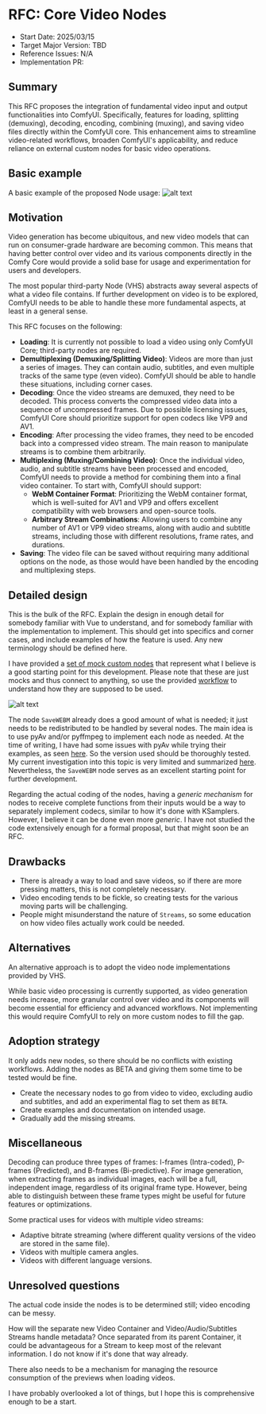 # RFC: Core Video Nodes

- Start Date: 2025/03/15
- Target Major Version: TBD
- Reference Issues: N/A
- Implementation PR: 

## Summary

This RFC proposes the integration of fundamental video input and output functionalities into ComfyUI. Specifically, features for loading, splitting (demuxing), decoding, encoding, combining (muxing), and saving video files directly within the ComfyUI core. This enhancement aims to streamline video-related workflows, broaden ComfyUI's applicability, and reduce reliance on external custom nodes for basic video operations.

## Basic example

A basic example of the proposed Node usage:
![alt text](rfcs/assets/####/workflow.svg)

## Motivation

Video generation has become ubiquitous, and new video models that can run on consumer-grade hardware are becoming common. This means that having better control over video and its various components directly in the Comfy Core would provide a solid base for usage and experimentation for users and developers.

The most popular third-party Node (VHS) abstracts away several aspects of what a video file contains. If further development on video is to be explored, ComfyUI needs to be able to handle these more fundamental aspects, at least in a general sense.

This RFC focuses on the following:
- **Loading**: It is currently not possible to load a video using only ComfyUI Core; third-party nodes are required. 
- **Demultiplexing (Demuxing/Splitting Video)**: Videos are more than just a series of images. They can contain audio, subtitles, and even multiple tracks of the same type (even video). ComfyUI should be able to handle these situations, including corner cases.
- **Decoding**: Once the video streams are demuxed, they need to be decoded. This process converts the compressed video data into a sequence of uncompressed frames. Due to possible licensing issues, ComfyUI Core should prioritize support for open codecs like VP9 and AV1.
- **Encoding**: After processing the video frames, they need to be encoded back into a compressed video stream. The main reason to manipulate streams is to combine them arbitrarily. 
- **Multiplexing (Muxing/Combining Video)**: Once the individual video, audio, and subtitle streams have been processed and encoded, ComfyUI needs to provide a method for combining them into a final video container. To start with, ComfyUI should support:
    - **WebM Container Format**: Prioritizing the WebM container format, which is well-suited for AV1 and VP9 and offers excellent compatibility with web browsers and open-source tools.
    - **Arbitrary Stream Combinations**: Allowing users to combine any number of AV1 or VP9 video streams, along with audio and subtitle streams, including those with different resolutions, frame rates, and durations.
- **Saving**: The video file can be saved without requiring many additional options on the node, as those would have been handled by the encoding and multiplexing steps.

## Detailed design

This is the bulk of the RFC. Explain the design in enough detail for somebody
familiar with Vue to understand, and for somebody familiar with the
implementation to implement. This should get into specifics and corner cases,
and include examples of how the feature is used. Any new terminology should be
defined here.

I have provided a [set of mock custom nodes](https://github.com/Immac/ComfyUI-CoreVideoMocks) that represent what I believe is a good starting point for this development. Please note that these are just mocks and thus connect to anything, so use the provided [workflow](https://github.com/Immac/ComfyUI-CoreVideoMocks/blob/master/Mock%20Video%20Workflows.json) to understand 
how they are supposed to be used.

![alt text](rfcs/assets/####/workflow.svg)

The node `SaveWEBM` already does a good amount of what is needed; it just needs to be redistributed to be handled by several nodes. The main idea is to use pyAv and/or pyffmpeg to implement each node as needed. At the time of writing, I have had some issues with pyAv while trying their examples, as seen [here](https://github.com/PyAV-Org/PyAV/discussions/1769). So the version used should be thoroughly tested.
My current investigation into this topic is very limited and summarized [here](https://github.com/Immac/video_manipulation_with_python). Nevertheless, the `SaveWEBM` node serves as an excellent starting point for further development.

Regarding the actual coding of the nodes, having a _generic mechanism_ for nodes to receive complete functions from their inputs would be a way to separately implement codecs, similar to how it's done with KSamplers. However, I believe it can be done even more _generic_. I have not studied the code extensively enough for a formal proposal, but that might soon be an RFC.

## Drawbacks

- There is already a way to load and save videos, so if there are more pressing matters, this is not completely necessary.
- Video encoding tends to be fickle, so creating tests for the various moving parts will be challenging.
- People might misunderstand the nature of `Streams`, so some education on how video files actually work could be needed.

## Alternatives

An alternative approach is to adopt the video node implementations provided by VHS.

While basic video processing is currently supported, as video generation needs increase, more granular control over video and its components will become essential for efficiency and advanced workflows. Not implementing this would require ComfyUI to rely on more custom nodes to fill the gap.

## Adoption strategy

It only adds new nodes, so there should be no conflicts with existing workflows. Adding the nodes as BETA and giving them some time to be tested would be fine.

- Create the necessary nodes to go from video to video, excluding audio and subtitles, and add an experimental flag to set them as `BETA`.
- Create examples and documentation on intended usage.
- Gradually add the missing streams.

## Miscellaneous

Decoding can produce three types of frames: I-frames (Intra-coded), P-frames (Predicted), and B-frames (Bi-predictive). For image generation, when extracting frames as individual images, each will be a full, independent image, regardless of its original frame type. However, being able to distinguish between these frame types might be useful for future features or optimizations.

Some practical uses for videos with multiple video streams:
- Adaptive bitrate streaming (where different quality versions of the video are stored in the same file).
- Videos with multiple camera angles.
- Videos with different language versions.

## Unresolved questions

The actual code inside the nodes is to be determined still; video encoding can be messy.

How will the separate new Video Container and Video/Audio/Subtitles Streams handle metadata? Once separated from its parent Container, it could be advantageous for a Stream to keep most of the relevant information. I do not know if it's done that way already.

There also needs to be a mechanism for managing the resource consumption of the previews when loading videos.

I have probably overlooked a lot of things, but I hope this is comprehensive enough to be a start.
